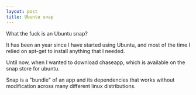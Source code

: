```yaml
---
layout: post
title: Ubuntu snap
---
```

What the fuck is an Ubuntu snap?

It has been an year since I have started using Ubuntu, and most of the time I relied on apt-get to install anything that I needed.

Until now, when I wanted to download chaseapp, which is available on the snap store for ubuntu.

Snap is a "bundle" of an app and its dependencies that works without modification across many different linux distributions.
<!--stackedit_data:
eyJoaXN0b3J5IjpbMTAwNzMxODI1NV19
-->
